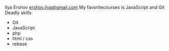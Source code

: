 Ilya Ershov <ershov.ilya@gmail.com>
My favoritecourses is JavaScript and Git
Deadly skills:
* Git
* JavaScript
* php
* html / css
* rebase
